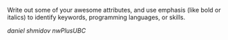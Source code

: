 Write out some of your awesome attributes, and use emphasis (like bold or italics) to identify keywords, programming languages, or skills.

_daniel shmidov_
_nwPlusUBC_
